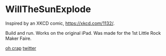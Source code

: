 # WillTheSunExplode
Inspired by an XKCD comic, https://xkcd.com/1132/.

Build and run. Works on the original iPad. Was made for the 1st Little Rock Maker Faire.

[oh crap](http://i.imgur.com/9578uUm.png)
[twitter](http://i.imgur.com/PldcorM.png)
